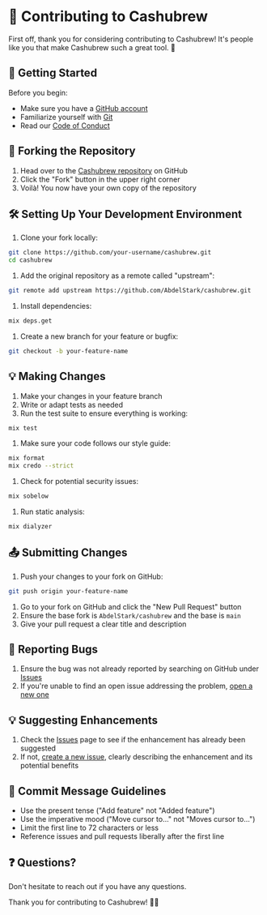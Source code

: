 # 🌟 Contributing to Cashubrew

First off, thank you for considering contributing to Cashubrew! It's people like you that make Cashubrew such a great tool. 🎉

## 🚀 Getting Started

Before you begin:

- Make sure you have a [GitHub account](https://github.com)
- Familiarize yourself with [Git](https://git-scm.com/)
- Read our [Code of Conduct](CODE_OF_CONDUCT.md)

## 🍴 Forking the Repository

1. Head over to the [Cashubrew repository](https://github.com/AbdelStark/cashubrew) on GitHub
2. Click the "Fork" button in the upper right corner
3. Voilà! You now have your own copy of the repository

## 🛠 Setting Up Your Development Environment

1. Clone your fork locally:

```bash
git clone https://github.com/your-username/cashubrew.git
cd cashubrew
```

1. Add the original repository as a remote called "upstream":

```bash
git remote add upstream https://github.com/AbdelStark/cashubrew.git
```

1. Install dependencies:

```bash
mix deps.get
```

1. Create a new branch for your feature or bugfix:

```bash
git checkout -b your-feature-name
```

## 💡 Making Changes

1. Make your changes in your feature branch
2. Write or adapt tests as needed
3. Run the test suite to ensure everything is working:

```bash
mix test
```

1. Make sure your code follows our style guide:

```bash
mix format
mix credo --strict
```

1. Check for potential security issues:

```bash
mix sobelow
```

1. Run static analysis:

```bash
mix dialyzer
```

## 📤 Submitting Changes

1. Push your changes to your fork on GitHub:

```bash
git push origin your-feature-name
```

1. Go to your fork on GitHub and click the "New Pull Request" button
1. Ensure the base fork is `AbdelStark/cashubrew` and the base is `main`
1. Give your pull request a clear title and description

## 🐛 Reporting Bugs

1. Ensure the bug was not already reported by searching on GitHub under [Issues](https://github.com/AbdelStark/cashubrew/issues)
2. If you're unable to find an open issue addressing the problem, [open a new one](https://github.com/AbdelStark/cashubrew/issues/new)

## 💡 Suggesting Enhancements

1. Check the [Issues](https://github.com/AbdelStark/cashubrew/issues) page to see if the enhancement has already been suggested
2. If not, [create a new issue](https://github.com/AbdelStark/cashubrew/issues/new), clearly describing the enhancement and its potential benefits

## 📜 Commit Message Guidelines

- Use the present tense ("Add feature" not "Added feature")
- Use the imperative mood ("Move cursor to..." not "Moves cursor to...")
- Limit the first line to 72 characters or less
- Reference issues and pull requests liberally after the first line

## ❓ Questions?

Don't hesitate to reach out if you have any questions.

Thank you for contributing to Cashubrew! 🚀✨
